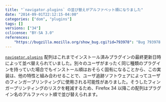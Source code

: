 ```yaml
---
title: "`navigator.plugins` の並び替えがアルファベット順になりました"
date: "2014-09-01T22:12:15-04:00"
categories: ["dom", "plugins"]
tags: []
versions: ["34"]
cclicense: "BY-SA 3.0"
references:
    "https://bugzilla.mozilla.org/show_bug.cgi?id=793978": "Bug 793978 – Sort navigator.plugins array to avoid exposing user-identifying plugin file order"
---
```

[`navigator.plugins`](https://developer.mozilla.org/ja/docs/Web/API/navigator.plugins) 配列はこれまでインストール済みプラグインの最終更新日時によって並べ替えられていました。別々のユーザがまったく同じ種類のプラグインを持っていた場合でもインストール順はおそらく固有になることから、この実装は、他の特性と組み合わせることで、ユーザ追跡ソフトウェアによってユーザのフィンガープリンティングに使用される可能性がありました。そうしたフィンガープリンティングのリスクを軽減するため、Firefox 34 以降この配列はプラグイン名のアルファベット順で並び替えられます。
